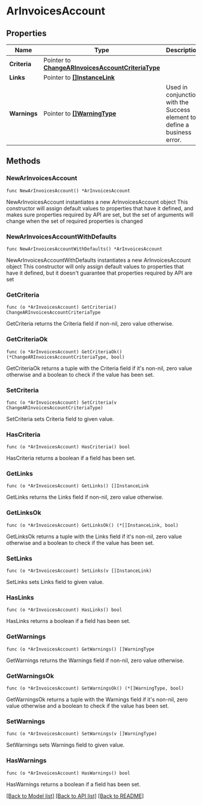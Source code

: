 # ArInvoicesAccount

## Properties

Name | Type | Description | Notes
------------ | ------------- | ------------- | -------------
**Criteria** | Pointer to [**ChangeARInvoicesAccountCriteriaType**](ChangeARInvoicesAccountCriteriaType.md) |  | [optional] 
**Links** | Pointer to [**[]InstanceLink**](InstanceLink.md) |  | [optional] 
**Warnings** | Pointer to [**[]WarningType**](WarningType.md) | Used in conjunction with the Success element to define a business error. | [optional] 

## Methods

### NewArInvoicesAccount

`func NewArInvoicesAccount() *ArInvoicesAccount`

NewArInvoicesAccount instantiates a new ArInvoicesAccount object
This constructor will assign default values to properties that have it defined,
and makes sure properties required by API are set, but the set of arguments
will change when the set of required properties is changed

### NewArInvoicesAccountWithDefaults

`func NewArInvoicesAccountWithDefaults() *ArInvoicesAccount`

NewArInvoicesAccountWithDefaults instantiates a new ArInvoicesAccount object
This constructor will only assign default values to properties that have it defined,
but it doesn't guarantee that properties required by API are set

### GetCriteria

`func (o *ArInvoicesAccount) GetCriteria() ChangeARInvoicesAccountCriteriaType`

GetCriteria returns the Criteria field if non-nil, zero value otherwise.

### GetCriteriaOk

`func (o *ArInvoicesAccount) GetCriteriaOk() (*ChangeARInvoicesAccountCriteriaType, bool)`

GetCriteriaOk returns a tuple with the Criteria field if it's non-nil, zero value otherwise
and a boolean to check if the value has been set.

### SetCriteria

`func (o *ArInvoicesAccount) SetCriteria(v ChangeARInvoicesAccountCriteriaType)`

SetCriteria sets Criteria field to given value.

### HasCriteria

`func (o *ArInvoicesAccount) HasCriteria() bool`

HasCriteria returns a boolean if a field has been set.

### GetLinks

`func (o *ArInvoicesAccount) GetLinks() []InstanceLink`

GetLinks returns the Links field if non-nil, zero value otherwise.

### GetLinksOk

`func (o *ArInvoicesAccount) GetLinksOk() (*[]InstanceLink, bool)`

GetLinksOk returns a tuple with the Links field if it's non-nil, zero value otherwise
and a boolean to check if the value has been set.

### SetLinks

`func (o *ArInvoicesAccount) SetLinks(v []InstanceLink)`

SetLinks sets Links field to given value.

### HasLinks

`func (o *ArInvoicesAccount) HasLinks() bool`

HasLinks returns a boolean if a field has been set.

### GetWarnings

`func (o *ArInvoicesAccount) GetWarnings() []WarningType`

GetWarnings returns the Warnings field if non-nil, zero value otherwise.

### GetWarningsOk

`func (o *ArInvoicesAccount) GetWarningsOk() (*[]WarningType, bool)`

GetWarningsOk returns a tuple with the Warnings field if it's non-nil, zero value otherwise
and a boolean to check if the value has been set.

### SetWarnings

`func (o *ArInvoicesAccount) SetWarnings(v []WarningType)`

SetWarnings sets Warnings field to given value.

### HasWarnings

`func (o *ArInvoicesAccount) HasWarnings() bool`

HasWarnings returns a boolean if a field has been set.


[[Back to Model list]](../README.md#documentation-for-models) [[Back to API list]](../README.md#documentation-for-api-endpoints) [[Back to README]](../README.md)


